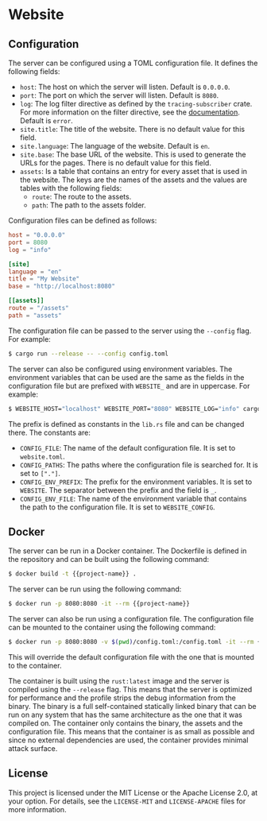# Website

## Configuration

The server can be configured using a TOML configuration file. It defines the
following fields:

- `host`: The host on which the server will listen. Default is `0.0.0.0`.
- `port`: The port on which the server will listen. Default is `8080`.
- `log`: The log filter directive as defined by the `tracing-subscriber` crate.
  For more information on the filter directive, see the
  [documentation](https://docs.rs/tracing-subscriber/latest/tracing_subscriber/filter/struct.EnvFilter.html).
  Default is `error`.
- `site.title`: The title of the website. There is no default value for this
  field.
- `site.language`: The language of the website. Default is `en`.
- `site.base`: The base URL of the website. This is used to generate the URLs
  for the pages. There is no default value for this field.
- `assets`: Is a table that contains an entry for every asset that is used in
  the website. The keys are the names of the assets and the values are tables
  with the following fields:
  - `route`: The route to the assets.
  - `path`: The path to the assets folder.

Configuration files can be defined as follows:

```toml
host = "0.0.0.0"
port = 8080
log = "info"

[site]
language = "en"
title = "My Website"
base = "http://localhost:8080"

[[assets]]
route = "/assets"
path = "assets"
```

The configuration file can be passed to the server using the `--config` flag.
For example:

```sh
$ cargo run --release -- --config config.toml
```

The server can also be configured using environment variables. The environment
variables that can be used are the same as the fields in the configuration file
but are prefixed with `WEBSITE_` and are in uppercase. For example:

```sh
$ WEBSITE_HOST="localhost" WEBSITE_PORT="8080" WEBSITE_LOG="info" cargo run --release
```

The prefix is defined as constants in the `lib.rs` file and can be changed
there. The constants are:

- `CONFIG_FILE`: The name of the default configuration file. It is set to
  `website.toml`.
- `CONFIG_PATHS`: The paths where the configuration file is searched for. It is
  set to `["."]`.
- `CONFIG_ENV_PREFIX`: The prefix for the environment variables. It is set to
  `WEBSITE`. The separator between the prefix and the field is `_`.
- `CONFIG_ENV_FILE`: The name of the environment variable that contains the
  path to the configuration file. It is set to `WEBSITE_CONFIG`.

## Docker

The server can be run in a Docker container. The Dockerfile is defined in the
repository and can be built using the following command:

```sh
$ docker build -t {{project-name}} .
```

The server can be run using the following command:

```sh
$ docker run -p 8080:8080 -it --rm {{project-name}}
```

The server can also be run using a configuration file. The configuration file
can be mounted to the container using the following command:

```sh
$ docker run -p 8080:8080 -v $(pwd)/config.toml:/config.toml -it --rm {{project-name}} --config /config.toml
```

This will override the default configuration file with the one that is mounted
to the container.

The container is built using the `rust:latest` image and the server is compiled
using the `--release` flag. This means that the server is optimized for
performance and the profile strips the debug information from the binary. The 
binary is a full self-contained statically linked binary that can be run on any
system that has the same architecture as the one that it was compiled on. The
container only contains the binary, the assets and the configuration file. This
means that the container is as small as possible and since no external
dependencies are used, the container provides minimal attack surface.

## License

This project is licensed under the MIT License or the Apache License 2.0, at
your option. For details, see the `LICENSE-MIT` and `LICENSE-APACHE` files for
more information.
